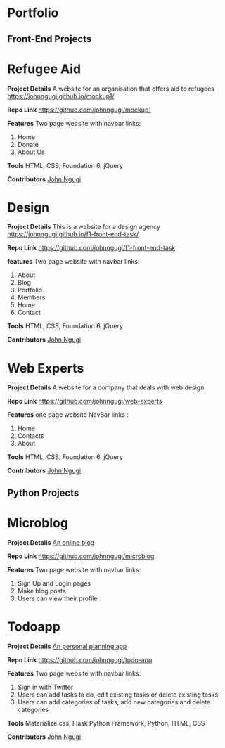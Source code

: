 # Portfolio       



## Front-End Projects



# Refugee Aid

**Project Details** A website for an organisation that offers aid to refugees https://johnngugi.github.io/mockup1/

**Repo Link**
https://github.com/johnngugi/mockup1

**Features** Two page website with navbar links:  
1. Home  
2. Donate  
3. About Us

**Tools** HTML, CSS, Foundation 6, jQuery

**Contributors** [John Ngugi](https://github.com/johnngugi)



# Design

**Project Details** This is a website for a design agency
https://johnngugi.github.io/f1-front-end-task/.

**Repo Link**
https://github.com/johnngugi/f1-front-end-task

**features** Two page website with navbar links:  
1. About  
2. Blog  
3. Portfolio  
4. Members  
5. Home  
6. Contact  

**Tools** HTML, CSS, Foundation 6, jQuery

**Contributors** [John Ngugi](https://github.com/johnngugi)



# Web Experts

**Project Details** A website for a company that deals with web design

**Repo Link**
https://github.com/johnngugi/web-experts


**Features** one page website NavBar links :  
1. Home  
2. Contacts  
3. About

**Tools** HTML, CSS, Foundation 6, jQuery

**Contributors** [John Ngugi](https://github.com/johnngugi)


## Python Projects



# Microblog

**Project Details** [An online blog](https://johnmicroblog.herokuapp.com)

**Repo Link**
https://github.com/johnngugi/microblog

**Features** Two page website with navbar links:  
1. Sign Up and Login pages  
2. Make blog posts  
3. Users can view their profile



# Todoapp

**Project Details** [An personal planning app](https://johntodoapp.herokuapp.com/)

**Repo Link**
https://github.com/johnngugi/todo-app

**Features** Two page website with navbar links:  
1. Sign in with Twitter  
2. Users can add tasks to do, edit existing tasks or delete existing tasks  
3. Users can add categories of tasks, add new categories and delete categories
    

**Tools** Materialize.css, Flask Python Framework, Python, HTML, CSS

**Contributors** [John Ngugi](https://github.com/johnngugi)
